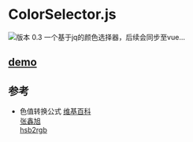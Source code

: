 
# ColorSelector.js

![版本 0.3](https://img.shields.io/badge/版本-0.3-red.svg)
一个基于jq的颜色选择器，后续会同步至vue...
## [demo](https://reedbf.github.io/ColorSelector.js/)

## 参考
* 色值转换公式
[维基百科](http://en.wikipedia.org/wiki/HSL_color_space.)  
[张鑫旭](https://www.zhangxinxu.com/wordpress/2010/03/javascript-hex-rgb-hsl-color-convert/)  
[hsb2rgb](https://github.com/jankuca/hsb2rgb)  

